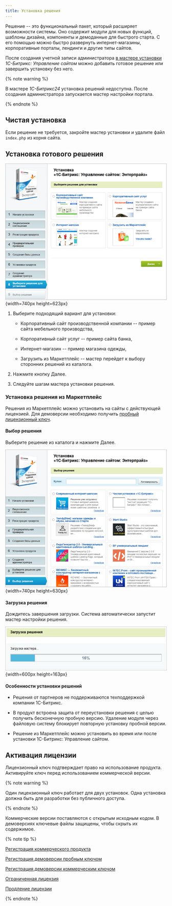 ```yaml
---
title: Установка решения
---
```


Решение -- это функциональный пакет, который расширяет возможности системы. Оно содержит модули для новых функций, шаблоны дизайна, компоненты и демоданные для быстрого старта. С его помощью можно быстро развернуть интернет-магазины, корпоративные порталы, лендинги и другие типы сайтов.

После создания учетной записи администратора [в мастере установки](./ustanovka-sayta) *1С-Битрикс: Управление сайтом* можно добавить готовое решение или завершить установку без него.

{% note warning %}
 

В мастере *1С-Битрикс24* установка решений недоступна. После создания администратора запускается мастер настройки портала.


{% endnote %}

## Чистая установка

Если решение не требуется, закройте мастер установки и удалите файл `index.php` из корня сайта.

## Установка готового решения

![](./ustanovka-resheniya.png){width=740px height=623px}

1. Выберите подходящий вариант для установки:

   -  Корпоративный сайт производственной компании -- пример сайта мебельного производства,

   -  Корпоративный сайт услуг -- пример сайта банка,

   -  Интернет-магазин -- пример магазина одежды,

   -  Загрузить из Маркетплейс -- мастер перейдет к выбору сторонних решений из каталога.

2. Нажмите кнопку Далее.

3. Следуйте шагам мастера установки решения.

### Установка решения из Маркетплейс

Решения из Маркетплейс можно установить на сайты с действующей лицензией. Для демоверсии необходимо получить [пробный лицензионный ключ](./ustanovka-resheniya#активация-лицензии).

#### Выбор решения

Выберите решение из каталога и нажмите Далее.

![](./ustanovka-resheniya-2.png){width=740px height=630px}

#### Загрузка решения

Дождитесь завершения загрузки. Система автоматически запустит мастер настройки решения.

![](./ustanovka-resheniya-3.png){width=600px height=163px}

#### Особенности установки решений

-  Решения от партнеров не поддерживаются техподдержкой компании 1С-Битрикс.

-  В продукт встроена защита от переустановки решения с целью получить бесконечную пробную версию. Удаление модуля через файловую систему блокирует повторную установку пробной версии.

-  Решение из Маркетплейс можно установить во время или после установки 1С-Битрикс: Управление сайтом.

## Активация лицензии

Лицензионный ключ подтверждает право на использование продукта. Активируйте ключ перед использованием коммерческой версии.

{% note warning %}
 

Один лицензионный ключ работает для двух установок. Одна установка должна быть для разработки без публичного доступа.


{% endnote %}

Коммерческие версии поставляются с открытым исходным кодом. В демоверсиях ключевые файлы защищены, чтобы скрыть их содержимое.

{% note tip %}
 

[Регистрация коммерческого продукта](https://dev.1c-bitrix.ru/learning/course/index.php?COURSE_ID=135&LESSON_ID=1945)

[Регистрация демоверсии пробным ключом](https://dev.1c-bitrix.ru/learning/course/index.php?COURSE_ID=135&LESSON_ID=1946)

[Регистрация демоверсии коммерческим ключом](https://dev.1c-bitrix.ru/learning/course/index.php?COURSE_ID=135&LESSON_ID=1947)

[Ограниченная лицензия](https://dev.1c-bitrix.ru/learning/course/index.php?COURSE_ID=135&LESSON_ID=12856)

[Продление лицензии](https://dev.1c-bitrix.ru/learning/course/index.php?COURSE_ID=135&LESSON_ID=25720)


{% endnote %}